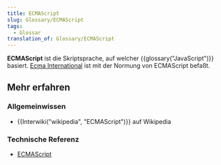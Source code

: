 ```yaml
---
title: ECMAScript
slug: Glossary/ECMAScript
tags:
  - Glossar
translation_of: Glossary/ECMAScript
---
```

**ECMAScript** ist die Skriptsprache, auf welcher {{glossary("JavaScript")}} basiert. [Ecma International](http://www.ecma-international.org) ist mit der Normung von ECMAScript befaßt.

## Mehr erfahren

### Allgemeinwissen

- {{Interwiki("wikipedia", "ECMAScript")}} auf Wikipedia

### Technische Referenz

- [ECMAScript](http://www.ecmascript.org/)
